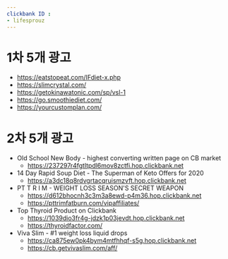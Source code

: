 ```yaml
---
clickbank ID : 
- lifesprouz
---
```

# 1차 5개 광고
- https://eatstopeat.com/IFdiet-x.php
- https://slimcrystal.com/
- https://getokinawatonic.com/sp/vsl-1
- https://go.smoothiediet.com/
- https://yourcustomplan.com/
# 2차 5개 광고
- Old School New Body - highest converting written page on CB market
	- https://237297r4fgtltpdl6mov8zctfi.hop.clickbank.net
- 14 Day Rapid Soup Diet - The Superman of Keto Offers for 2020
	- https://a3dc18q8rdvgrtacqruismzvft.hop.clickbank.net
- PT T R I M - WEIGHT LOSS SEASON'S SECRET WEAPON
	- https://d612bhocnh3c3m3a8ewd-p4m36.hop.clickbank.net
	- https://pttrimfatburn.com/vipaffiliates/
- Top Thyroid Product on Clickbank
	- https://1039dio3fr4g-jdzk1p03jevdt.hop.clickbank.net
	- https://thyroidfactor.com/
- Viva Slim - #1 weight loss liquid drops
	- https://ca875ew0pk4bym4mtfhhqf-s5g.hop.clickbank.net
	- https://cb.getvivaslim.com/aff/